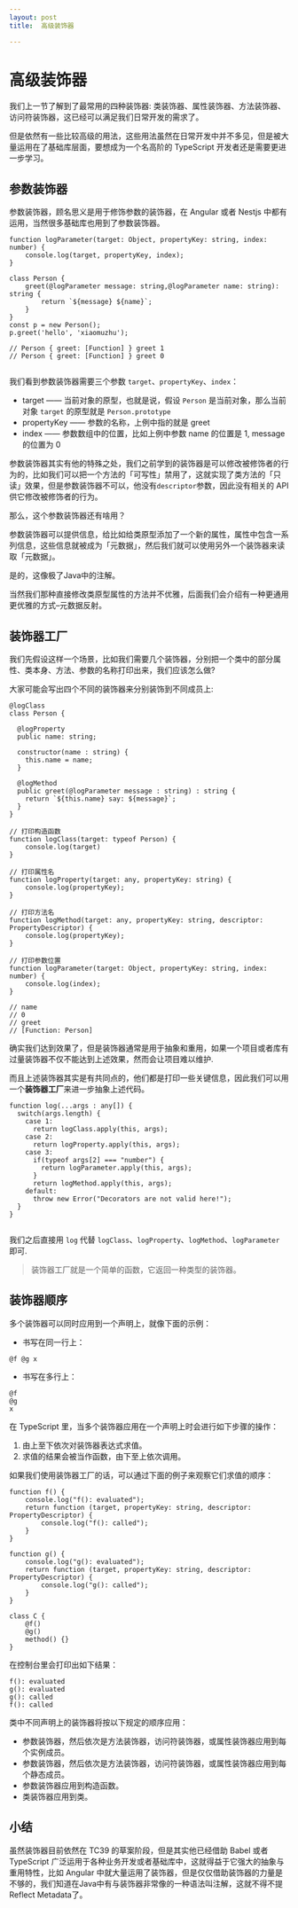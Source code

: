 ```yaml
---
layout: post
title:  高级装饰器

---
```



# 高级装饰器

我们上一节了解到了最常用的四种装饰器: 类装饰器、属性装饰器、方法装饰器、访问符装饰器，这已经可以满足我们日常开发的需求了。

但是依然有一些比较高级的用法，这些用法虽然在日常开发中并不多见，但是被大量运用在了基础库层面，要想成为一个名高阶的 TypeScript 开发者还是需要更进一步学习。

## 参数装饰器

参数装饰器，顾名思义是用于修饰参数的装饰器，在 Angular 或者 Nestjs 中都有运用，当然很多基础库也用到了参数装饰器。

```
function logParameter(target: Object, propertyKey: string, index: number) {
    console.log(target, propertyKey, index);
}

class Person {
    greet(@logParameter message: string,@logParameter name: string): string {
        return `${message} ${name}`;
    }
}
const p = new Person();
p.greet('hello', 'xiaomuzhu');

// Person { greet: [Function] } greet 1
// Person { greet: [Function] } greet 0


```

我们看到参数装饰器需要三个参数 `target`、`propertyKey`、`index`：

* target —— 当前对象的原型，也就是说，假设 `Person` 是当前对象，那么当前对象 `target` 的原型就是 `Person.prototype`
* propertyKey —— 参数的名称，上例中指的就是 greet
* index —— 参数数组中的位置，比如上例中参数 name 的位置是 1, message 的位置为 0

参数装饰器其实有他的特殊之处，我们之前学到的装饰器是可以修改被修饰者的行为的，比如我们可以把一个方法的「可写性」禁用了，这就实现了类方法的「只读」效果，但是参数装饰器不可以，他没有`descriptor`参数，因此没有相关的 API 供它修改被修饰者的行为。

那么，这个参数装饰器还有啥用？

参数装饰器可以提供信息，给比如给类原型添加了一个新的属性，属性中包含一系列信息，这些信息就被成为「元数据」，然后我们就可以使用另外一个装饰器来读取「元数据」。

是的，这像极了Java中的注解。

当然我们那种直接修改类原型属性的方法并不优雅，后面我们会介绍有一种更通用更优雅的方式–元数据反射。

## 装饰器工厂

我们先假设这样一个场景，比如我们需要几个装饰器，分别把一个类中的部分属性、类本身、方法、参数的名称打印出来，我们应该怎么做\?

大家可能会写出四个不同的装饰器来分别装饰到不同成员上:

```
@logClass
class Person { 

  @logProperty
  public name: string;

  constructor(name : string) { 
    this.name = name;
  }

  @logMethod
  public greet(@logParameter message : string) : string { 
    return `${this.name} say: ${message}`;
  }
}

// 打印构造函数
function logClass(target: typeof Person) {
    console.log(target)
}

// 打印属性名
function logProperty(target: any, propertyKey: string) {
    console.log(propertyKey);   
}

// 打印方法名
function logMethod(target: any, propertyKey: string, descriptor: PropertyDescriptor) {
    console.log(propertyKey);   
}

// 打印参数位置
function logParameter(target: Object, propertyKey: string, index: number) {
    console.log(index);
}

// name
// 0
// greet
// [Function: Person]

```

确实我们达到效果了，但是装饰器通常是用于抽象和重用，如果一个项目或者库有过量装饰器不仅不能达到上述效果，然而会让项目难以维护.

而且上述装饰器其实是有共同点的，他们都是打印一些关键信息，因此我们可以用一个**装饰器工厂**来进一步抽象上述代码。

```
function log(...args : any[]) {
  switch(args.length) {
    case 1:
      return logClass.apply(this, args);
    case 2:
      return logProperty.apply(this, args);
    case 3:
      if(typeof args[2] === "number") {
        return logParameter.apply(this, args);
      }
      return logMethod.apply(this, args);
    default:
      throw new Error("Decorators are not valid here!");
  }
}


```

我们之后直接用 `log` 代替 `logClass`、`logProperty`、`logMethod`、`logParameter` 即可.

> 装饰器工厂就是一个简单的函数，它返回一种类型的装饰器。

## 装饰器顺序

多个装饰器可以同时应用到一个声明上，就像下面的示例：

 *    书写在同一行上：

```
@f @g x

```

 *    书写在多行上：

```
@f
@g
x

```

在 TypeScript 里，当多个装饰器应用在一个声明上时会进行如下步骤的操作：

1.  由上至下依次对装饰器表达式求值。
2.  求值的结果会被当作函数，由下至上依次调用。

如果我们使用装饰器工厂的话，可以通过下面的例子来观察它们求值的顺序：

```
function f() {
    console.log("f(): evaluated");
    return function (target, propertyKey: string, descriptor: PropertyDescriptor) {
        console.log("f(): called");
    }
}

function g() {
    console.log("g(): evaluated");
    return function (target, propertyKey: string, descriptor: PropertyDescriptor) {
        console.log("g(): called");
    }
}

class C {
    @f()
    @g()
    method() {}
}

```

在控制台里会打印出如下结果：

```
f(): evaluated
g(): evaluated
g(): called
f(): called

```

类中不同声明上的装饰器将按以下规定的顺序应用：

* 参数装饰器，然后依次是方法装饰器，访问符装饰器，或属性装饰器应用到每个实例成员。
* 参数装饰器，然后依次是方法装饰器，访问符装饰器，或属性装饰器应用到每个静态成员。
* 参数装饰器应用到构造函数。
* 类装饰器应用到类。

## 小结

虽然装饰器目前依然在 TC39 的草案阶段，但是其实他已经借助 Babel 或者 TypeScript 广泛运用于各种业务开发或者基础库中，这就得益于它强大的抽象与重用特性，比如 Angular 中就大量运用了装饰器，但是仅仅借助装饰器的力量是不够的，我们知道在Java中有与装饰器非常像的一种语法叫注解，这就不得不提Reflect Metadata了。